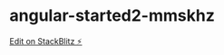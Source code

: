 # angular-started2-mmskhz

[Edit on StackBlitz ⚡️](https://stackblitz.com/edit/angular-started2-mmskhz)